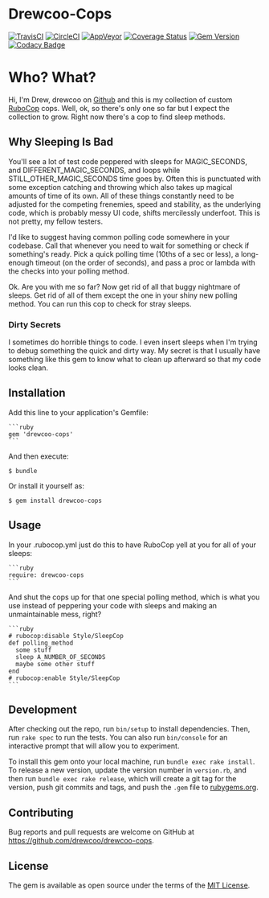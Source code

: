 # Drewcoo-Cops

[![TravisCI](https://api.travis-ci.org/drewcoo/drewcoo-cops.svg)](https://travis-ci.org/drewcoo/drewcoo-cops)
[![CircleCI](https://circleci.com/gh/drewcoo/drewcoo-cops.svg?style=shield)](https://circleci.com/gh/drewcoo/drewcoo-cops)
[![AppVeyor](https://ci.appveyor.com/api/projects/status/gxl0sxpc33wcfjjb?svg=true)](https://ci.appveyor.com/project/drewcoo/drewcoo-cops/history)
[![Coverage Status](https://coveralls.io/repos/github/drewcoo/drewcoo-cops/badge.svg?branch=master)](https://coveralls.io/github/drewcoo/drewcoo-cops?branch=master)
[![Gem Version](https://badge.fury.io/rb/drewcoo-cops.svg)](https://badge.fury.io/rb/drewcoo-cops)
[![Codacy Badge](https://api.codacy.com/project/badge/Grade/1351580f879346e589d9c4f908b53f05)](https://www.codacy.com/app/drewcoo/drewcoo-cops?utm_source=github.com&amp;utm_medium=referral&amp;utm_content=drewcoo/drewcoo-cops&amp;utm_campaign=Badge_Grade)

# Who? What?

Hi, I'm Drew, drewcoo on [Github](https://github.com/drewcoo) and this is my
collection of custom [RuboCop](http://batsov.com/rubocop/) cops. Well, ok, so
there's only one so far but I expect the collection to grow. Right now there's
a cop to find sleep methods.

## Why Sleeping Is Bad

You'll see a lot of test code peppered with sleeps for MAGIC_SECONDS, and
DIFFERENT_MAGIC_SECONDS, and loops while STILL_OTHER_MAGIC_SECONDS time goes
by. Often this is punctuated with some exception catching and throwing which
also takes up magical amounts of time of its own. All of these things
constantly need to be adjusted for the competing frenemies, speed and
stability, as the underlying code, which is probably messy UI code, shifts
mercilessly underfoot. This is not pretty, my fellow testers.

I'd like to suggest having common polling code somewhere in your codebase.
Call that whenever you need to wait for something or check if something's ready.
Pick a quick polling time (10ths of a sec or less), a long-enough timeout (on
the order of seconds), and pass a proc or lambda with the checks into your
polling method.

Ok. Are you with me so far? Now get rid of all that buggy nightmare of sleeps.
Get rid of all of them except the one in your shiny new polling method. You
can run this cop to check for stray sleeps.

### Dirty Secrets

I sometimes do horrible things to code. I even insert sleeps when I'm trying
to debug something the quick and dirty way. My secret is that I usually have
something like this gem to know what to clean up afterward so that my code
looks clean.

## Installation

Add this line to your application's Gemfile:

    ```ruby
    gem 'drewcoo-cops'
    ```

And then execute:

    $ bundle

Or install it yourself as:

    $ gem install drewcoo-cops

## Usage

In your .rubocop.yml just do this to have RuboCop yell at you for all of
your sleeps:

    ```ruby
    require: drewcoo-cops
    ```
And shut the cops up for that one special polling method, which is what you
use instead of peppering your code with sleeps and making an unmaintainable
mess, right?

    ```ruby
    # rubocop:disable Style/SleepCop
    def polling_method
      some stuff
      sleep A_NUMBER_OF_SECONDS
      maybe some other stuff
    end
    # rubocop:enable Style/SleepCop
    ```

## Development

After checking out the repo, run `bin/setup` to install dependencies. Then, run `rake spec` to run the tests. You can also run `bin/console` for an interactive prompt that will allow you to experiment.

To install this gem onto your local machine, run `bundle exec rake install`. To release a new version, update the version number in `version.rb`, and then run `bundle exec rake release`, which will create a git tag for the version, push git commits and tags, and push the `.gem` file to [rubygems.org](https://rubygems.org).

## Contributing

Bug reports and pull requests are welcome on GitHub at https://github.com/drewcoo/drewcoo-cops.

## License

The gem is available as open source under the terms of the [MIT License](https://opensource.org/licenses/MIT).
